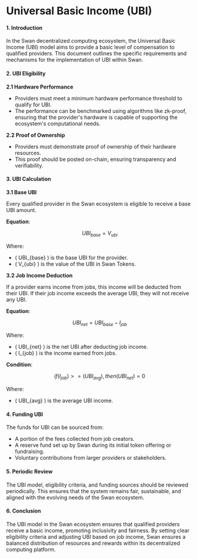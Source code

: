 # Universal Basic Income (UBI)

#### **1. Introduction**

In the Swan decentralized computing ecosystem, the Universal Basic Income (UBI) model aims to provide a basic level of compensation to qualified providers. This document outlines the specific requirements and mechanisms for the implementation of UBI within Swan.

#### **2. UBI Eligibility**

**2.1 Hardware Performance**

* Providers must meet a minimum hardware performance threshold to qualify for UBI.
* The performance can be benchmarked using algorithms like zk-proof, ensuring that the provider's hardware is capable of supporting the ecosystem's computational needs.

**2.2 Proof of Ownership**

* Providers must demonstrate proof of ownership of their hardware resources.
* This proof should be posted on-chain, ensuring transparency and verifiability.

#### **3. UBI Calculation**

**3.1 Base UBI**

Every qualified provider in the Swan ecosystem is eligible to receive a base UBI amount.

**Equation**:&#x20;

$$
UBI_{base} = V_{ubi}
$$



Where:

* ( UBI\_{base} ) is the base UBI for the provider.
* ( V\_{ubi} ) is the value of the UBI in Swan Tokens.

**3.2 Job Income Deduction**

If a provider earns income from jobs, this income will be deducted from their UBI. If their job income exceeds the average UBI, they will not receive any UBI.

**Equation**:



$$
UBI_{net} = UBI_{base} - I_{job}
$$

Where:

* ( UBI\_{net} ) is the net UBI after deducting job income.
* ( I\_{job} ) is the income earned from jobs.

**Condition**:&#x20;



$$
if ( I_{job} ) >= ( UBI_{avg} ), then ( UBI_{net} ) = 0
$$

Where:

* ( UBI\_{avg} ) is the average UBI income.

#### **4. Funding UBI**

The funds for UBI can be sourced from:

* A portion of the fees collected from job creators.
* A reserve fund set up by Swan during its initial token offering or fundraising.
* Voluntary contributions from larger providers or stakeholders.

#### **5. Periodic Review**

The UBI model, eligibility criteria, and funding sources should be reviewed periodically. This ensures that the system remains fair, sustainable, and aligned with the evolving needs of the Swan ecosystem.

#### **6. Conclusion**

The UBI model in the Swan ecosystem ensures that qualified providers receive a basic income, promoting inclusivity and fairness. By setting clear eligibility criteria and adjusting UBI based on job income, Swan ensures a balanced distribution of resources and rewards within its decentralized computing platform.
